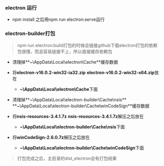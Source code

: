 

### electron 运行

* npm install 之后用npm run electron:serve运行



### electron-builder打包

> npm run electron:build打包的时候会链接github下载electron打包的依赖包很慢，而且容易链接不上，所以直接缓存依赖包

* 清理掉**~\AppData\Local\electron\Cache**缓存数据 
* 将**electron-v16.0.2-win32-ia32.zip** **electron-v16.0.2-win32-x64.zip**放在
  * **~\AppData\Local\electron\Cache**下面
* 清理掉**~\AppData\Local\electron-builder\Cache\nsis** **~\AppData\Local\electron-builder\Cache\winCodeSign**缓存数据 

* 将**nsis-resources-3.4.1.7z**  **nsis-resources-3.4.1.7z**解压之后放在
  * **~\AppData\Local\electron-builder\Cache\nsis**下面

* 将**winCodeSign-2.6.0.7z**解压之后放在
  * **~\AppData\Local\electron-builder\Cache\winCodeSign**下面

> 打包完成之后，主目录的dist_electron会有打包结果

